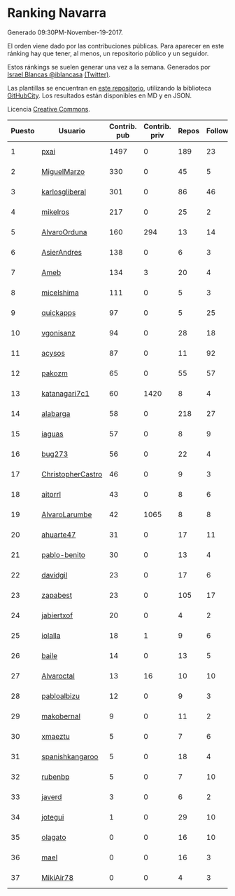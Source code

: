 # Ranking Navarra

Generado 09:30PM-November-19-2017.

El orden viene dado por las contribuciones públicas. Para aparecer en este ránking hay que tener, al menos, un repositorio público y un seguidor.

Estos ránkings se suelen generar una vez a la semana. Generados por [Israel Blancas @iblancasa](https://github.com/iblancasa/) [(Twitter)](https://twitter.com/iblancasa).

Las plantillas se encuentran en [este repositorio](https://github.com/iblancasa/GH-Spanish-Ranking), utilizando la biblioteca [GitHubCity](https://github.com/iblancasa/GitHubCity). Los resultados están disponibles en MD y en JSON.

Licencia [Creative Commons](https://creativecommons.org/licenses/by/4.0/).

| Puesto   |  Usuario  | Contrib. pub | Contrib. priv |Repos| Followers | Desde |  Avatar  |
|----------|-----------|--------------|---------------|-----|-----------|-------|----------|
|1|[pxai](https://github.com/pxai)|1497|0|189|23|2011-12-02|![pxai](https://avatars0.githubusercontent.com/u/1235511)|
|2|[MiguelMarzo](https://github.com/MiguelMarzo)|330|0|45|5|2016-09-15|![MiguelMarzo](https://avatars1.githubusercontent.com/u/22213563)|
|3|[karlosgliberal](https://github.com/karlosgliberal)|301|0|86|46|2010-02-10|![karlosgliberal](https://avatars0.githubusercontent.com/u/200922)|
|4|[mikelros](https://github.com/mikelros)|217|0|25|2|2016-09-15|![mikelros](https://avatars1.githubusercontent.com/u/22213811)|
|5|[AlvaroOrduna](https://github.com/AlvaroOrduna)|160|294|13|14|2013-04-26|![AlvaroOrduna](https://avatars0.githubusercontent.com/u/4264243)|
|6|[AsierAndres](https://github.com/AsierAndres)|138|0|6|3|2016-09-23|![AsierAndres](https://avatars1.githubusercontent.com/u/22394419)|
|7|[Ameb](https://github.com/Ameb)|134|3|20|4|2010-09-03|![Ameb](https://avatars2.githubusercontent.com/u/386567)|
|8|[micelshima](https://github.com/micelshima)|111|0|5|3|2014-12-15|![micelshima](https://avatars3.githubusercontent.com/u/10197970)|
|9|[quickapps](https://github.com/quickapps)|97|0|5|25|2011-10-15|![quickapps](https://avatars0.githubusercontent.com/u/1129842)|
|10|[vgonisanz](https://github.com/vgonisanz)|94|0|28|18|2012-05-03|![vgonisanz](https://avatars3.githubusercontent.com/u/1701387)|
|11|[acysos](https://github.com/acysos)|87|0|11|92|2012-04-18|![acysos](https://avatars3.githubusercontent.com/u/1657112)|
|12|[pakozm](https://github.com/pakozm)|65|0|55|57|2012-10-26|![pakozm](https://avatars2.githubusercontent.com/u/2655921)|
|13|[katanagari7c1](https://github.com/katanagari7c1)|60|1420|8|4|2011-05-03|![katanagari7c1](https://avatars1.githubusercontent.com/u/765232)|
|14|[alabarga](https://github.com/alabarga)|58|0|218|27|2009-12-11|![alabarga](https://avatars3.githubusercontent.com/u/166339)|
|15|[iaguas](https://github.com/iaguas)|57|0|8|9|2013-04-25|![iaguas](https://avatars0.githubusercontent.com/u/4259550)|
|16|[bug273](https://github.com/bug273)|56|0|22|4|2010-08-20|![bug273](https://avatars0.githubusercontent.com/u/370630)|
|17|[ChristopherCastro](https://github.com/ChristopherCastro)|46|0|9|3|2011-04-25|![ChristopherCastro](https://avatars0.githubusercontent.com/u/749463)|
|18|[aitorrl](https://github.com/aitorrl)|43|0|8|6|2010-08-19|![aitorrl](https://avatars2.githubusercontent.com/u/369424)|
|19|[AlvaroLarumbe](https://github.com/AlvaroLarumbe)|42|1065|8|8|2013-04-25|![AlvaroLarumbe](https://avatars1.githubusercontent.com/u/4255881)|
|20|[ahuarte47](https://github.com/ahuarte47)|31|0|17|11|2013-09-30|![ahuarte47](https://avatars3.githubusercontent.com/u/5576272)|
|21|[pablo-benito](https://github.com/pablo-benito)|30|0|13|4|2015-05-07|![pablo-benito](https://avatars0.githubusercontent.com/u/12297597)|
|22|[davidgil](https://github.com/davidgil)|23|0|17|6|2012-03-04|![davidgil](https://avatars2.githubusercontent.com/u/1498740)|
|23|[zapabest](https://github.com/zapabest)|23|0|105|17|2012-01-08|![zapabest](https://avatars0.githubusercontent.com/u/1312256)|
|24|[jabiertxof](https://github.com/jabiertxof)|20|0|4|2|2013-04-30|![jabiertxof](https://avatars3.githubusercontent.com/u/4304876)|
|25|[iolalla](https://github.com/iolalla)|18|1|9|6|2010-06-17|![iolalla](https://avatars2.githubusercontent.com/u/308066)|
|26|[baile](https://github.com/baile)|14|0|13|5|2013-07-01|![baile](https://avatars3.githubusercontent.com/u/4908845)|
|27|[Alvaroctal](https://github.com/Alvaroctal)|13|16|10|10|2013-05-29|![Alvaroctal](https://avatars0.githubusercontent.com/u/4562922)|
|28|[pabloalbizu](https://github.com/pabloalbizu)|12|0|9|3|2013-01-09|![pabloalbizu](https://avatars0.githubusercontent.com/u/3223601)|
|29|[makobernal](https://github.com/makobernal)|9|0|11|2|2012-12-01|![makobernal](https://avatars0.githubusercontent.com/u/2937992)|
|30|[xmaeztu](https://github.com/xmaeztu)|5|0|7|6|2011-04-01|![xmaeztu](https://avatars0.githubusercontent.com/u/703490)|
|31|[spanishkangaroo](https://github.com/spanishkangaroo)|5|0|18|4|2009-10-29|![spanishkangaroo](https://avatars2.githubusercontent.com/u/146285)|
|32|[rubenbp](https://github.com/rubenbp)|5|0|7|10|2011-01-18|![rubenbp](https://avatars0.githubusercontent.com/u/570775)|
|33|[javerd](https://github.com/javerd)|3|0|6|2|2010-03-08|![javerd](https://avatars2.githubusercontent.com/u/218214)|
|34|[jotegui](https://github.com/jotegui)|1|0|29|10|2011-02-28|![jotegui](https://avatars3.githubusercontent.com/u/642210)|
|35|[olagato](https://github.com/olagato)|0|0|16|10|2009-11-05|![olagato](https://avatars0.githubusercontent.com/u/149179)|
|36|[mael](https://github.com/mael)|0|0|16|3|2010-02-10|![mael](https://avatars1.githubusercontent.com/u/200936)|
|37|[MikiAir78](https://github.com/MikiAir78)|0|0|4|3|2013-11-07|![MikiAir78](https://avatars1.githubusercontent.com/u/5882570)|
